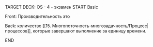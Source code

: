 TARGET DECK: OS - 4 - экзамен
START
Basic

Front: Производительность это

Back: количество [[15. Многопоточность-многозадачность/Процесс|процессов]], которые завершают выполнение за единицу времени. 
<!--ID: 1663705565833-->
END